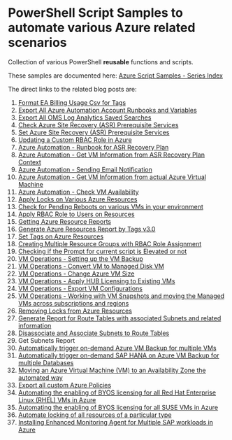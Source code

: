 # PowerShell Script Samples to automate various Azure related scenarios 

Collection of various PowerShell **reusable** functions and scripts.

These samples are documented here: <a href="http://harvestingclouds.com/post/azure-script-samples-series-index/" target="_blank">Azure Script Samples - Series Index</a>

The direct links to the related blog posts are:


 1. <a href="http://harvestingclouds.com/post/script-sample-format-ea-billing-usage-csv-for-tags/" target="_blank">Format EA Billing Usage Csv for Tags</a>
 2. <a href="http://harvestingclouds.com/post/script-sample-export-all-azure-automation-account-runbooks-and-variables/" target="_blank">Export All Azure Automation Account Runbooks and Variables</a>
 3. <a href="http://harvestingclouds.com/post/script-sample-export-all-oms-log-analytics-saved-searches/" target="_blank">Export All OMS Log Analytics Saved Searches</a>
 4. <a href="http://harvestingclouds.com/post/script-sample-check-azure-site-recovery-asr-prerequisite-services/" target="_blank">Check Azure Site Recovery (ASR) Prerequisite Services</a>
 5. <a href="http://harvestingclouds.com/post/script-sample-set-azure-site-recovery-asr-prerequisite-services/" target="_blank">Set Azure Site Recovery (ASR) Prerequisite Services</a>
 6. <a href="http://harvestingclouds.com/post/updating-a-custom-rbac-role-in-azure/" target="_blank">Updating a Custom RBAC Role in Azure</a>
 7. <a href="http://harvestingclouds.com/post/script-sample-azure-automation-runbook-for-asr-recovery-plan/" target="_blank">Azure Automation - Runbook for ASR Recovery Plan</a>
 8. <a href="http://harvestingclouds.com/post/script-sample-azure-automation-get-vm-information-from-asr-recovery-plan-context/" target="_blank">Azure Automation - Get VM Information from ASR Recovery Plan Context</a>
 9. <a href="http://harvestingclouds.com/post/script-sample-azure-automation-sending-email-notification/" target="_blank">Azure Automation - Sending Email Notification</a>
 10. <a href="http://harvestingclouds.com/post/script-sample-azure-automation-get-vm-information-from-actual-azure-virtual-machine/" target="_blank">Azure Automation - Get VM Information from actual Azure Virtual Machine</a>
 11. <a href="http://harvestingclouds.com/post/script-sample-azure-automation-check-vm-availability/" target="_blank">Azure Automation - Check VM Availability</a>
 12. <a href="http://harvestingclouds.com/post/script-sample-apply-locks-on-various-azure-resources/" target="_blank">Apply Locks on Various Azure Resources</a>
 13. <a href="http://harvestingclouds.com/post/script-sample-check-for-pending-reboots-on-various-vms-in-your-environment/" target="_blank">Check for Pending Reboots on various VMs in your environment</a>
 14. <a href="http://harvestingclouds.com/post/script-sample-apply-rbac-role-to-users-on-resources/" target="_blank">Apply RBAC Role to Users on Resources</a>
 15. <a href="http://harvestingclouds.com/post/script-sample-getting-azure-resource-reports/" target="_blank">Getting Azure Resource Reports</a>
 16. <a href="http://harvestingclouds.com/post/script-sample-generate-azure-resources-report-by-tags-v30/" target="_blank">Generate Azure Resources Report by Tags v3.0</a>
 17. <a href="http://harvestingclouds.com/post/script-sample-set-tags-on-azure-resources/" target="_blank">Set Tags on Azure Resources</a>
 18. <a href="http://harvestingclouds.com/post/script-sample-creating-multiple-resource-groups-with-rbac-role-assignment/" target="_blank">Creating Multiple Resource Groups with RBAC Role Assignment</a>
 19. <a href="http://harvestingclouds.com/post/script-sample-checking-if-the-prompt-for-current-script-is-elevated-or-not/" target="_blank">Checking if the Prompt for current script is Elevated or not</a>
 20. <a href="http://harvestingclouds.com/post/script-sample-vm-operations-setting-up-the-vm-backup/" target="_blank">VM Operations - Setting up the VM Backup</a>
 21. <a href="http://harvestingclouds.com/post/script-sample-vm-operations-convert-vm-to-managed-disk-vm/" target="_blank">VM Operations - Convert VM to Managed Disk VM</a>
 22. <a href="http://harvestingclouds.com/post/script-sample-vm-operations-change-azure-vm-size/" target="_blank">VM Operations - Change Azure VM Size</a>
 23. <a href="http://harvestingclouds.com/post/script-sample-vm-operations-apply-hub-licensing-to-existing-vms/" target="_blank">VM Operations - Apply HUB Licensing to Existing VMs</a>
 24. <a href="http://harvestingclouds.com/post/script-sample-vm-operations-export-vm-configurations/" target="_blank">VM Operations - Export VM Configurations</a>
 25. <a href="http://harvestingclouds.com/post/script-sample-vm-operations-working-with-vm-snapshots-and-moving-the-managed-vms-across-subscriptions-and-regions/" target="_blank">VM Operations - Working with VM Snapshots and moving the Managed VMs across subscriptions and regions</a>
 26. <a href="http://harvestingclouds.com/post/script-sample-removing-locks-from-azure-resources/" target="_blank">Removing Locks from Azure Resources</a>
 27. <a href="http://harvestingclouds.com/post/script-sample-generate-report-for-route-tables-with-associated-subnets-and-related-information/" target="_blank">Generate Report for Route Tables with associated Subnets and related information</a>
 28. <a href="http://harvestingclouds.com/post/script-sample-disassociate-and-associate-subnets-to-route-tables/" target="_blank">Disassociate and Associate Subnets to Route Tables</a>
 29. Get Subnets Report
 30. <a href="https://harvestingclouds.com/post/automatically-trigger-on-demand-azure-vm-backup-for-multiple-vms-code-sample/" target="_blank">Automatically trigger on-demand Azure VM Backup for multiple VMs</a>
 31. <a href="https://harvestingclouds.com/post/automatically-trigger-on-demand-sap-hana-on-azure-vm-backup-for-multiple-databases-code-sample/" target="_blank">Automatically trigger on-demand SAP HANA on Azure VM Backup for multiple Databases</a>
 32. <a href="https://harvestingclouds.com/post/moving-an-azure-virtual-machine-vm-to-an-availability-zone-the-automated-way-with-complete-code-sample/" target="_blank">Moving an Azure Virtual Machine (VM) to an Availability Zone the automated way</a>
 33. <a href="https://harvestingclouds.com/post/export-all-custom-azure-policies-code-sample/" target="_blank">Export all custom Azure Policies</a>
 34. <a href="https://harvestingclouds.com/post/automating-the-enabling-of-byos-licensing-for-all-red-hat-enterprise-linux-rhel-vms-in-azure-code-sample/" target="_blank">Automating the enabling of BYOS licensing for all Red Hat Enterprise Linux (RHEL) VMs in Azure</a>
 35. <a href="https://harvestingclouds.com/post/automating-the-enabling-of-byos-licensing-for-all-suse-vms-in-azure-code-sample/" target="_blank">Automating the enabling of BYOS licensing for all SUSE VMs in Azure</a>
 36. <a href="https://harvestingclouds.com/post/automate-locking-of-all-resources-of-a-particular-type-code-sample/" target="_blank">Automate locking of all resources of a particular type</a>
 37. <a href="https://harvestingclouds.com/post/installing-enhanced-monitoring-agent-for-multiple-sap-workloads-in-azure-code-sample/" target="_blank">Installing Enhanced Monitoring Agent for Multiple SAP workloads in Azure</a>
